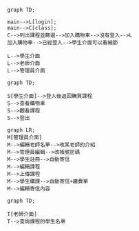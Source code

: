 ```mermaid
graph TD;

main-->L[login];
main-->C[class];
C-->列出課程並篩選-->加入購物車-->沒有登入-->L
加入購物車-->已經登入-->學生介面可以看細節

L-->學生介面
L-->老師介面
L-->管理員介面

```

```mermaid
graph TD;

S[學生介面]-->登入後返回購買課程
S-->查看購物車
S-->觀看課程
S-->登出

```

```mermaid
graph LR;
M[管理員介面]
M-->編輯老師名單-->改某老師的介紹
M-->管理員編輯-->改帳號密碼
M-->學生註冊-->自動寄信
M-->編輯課程
M-->上傳課程
M-->學生購課-->自動寄信+繳費單
M-->編輯寄信內容

```


```mermaid
graph TD;

T[老師介面]
T-->查詢課程的學生名單


```
